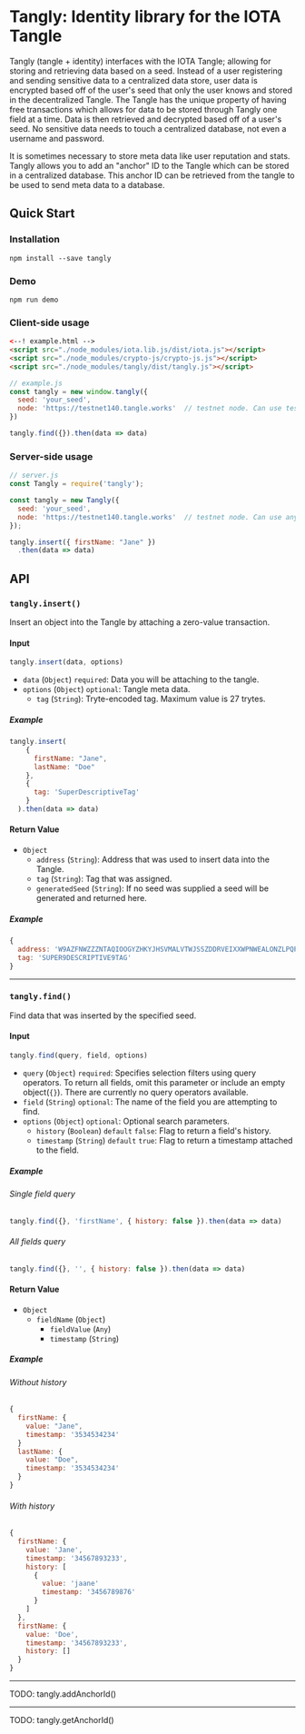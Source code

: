 # Tangly: Identity library for the IOTA Tangle
Tangly (tangle + identity) interfaces with the IOTA Tangle; allowing for storing and retrieving data based on a seed. Instead of a user registering and sending sensitive data to a centralized data store, user data is encrypted based off of the user's seed that only the user knows and stored in the decentralized Tangle. The Tangle has the unique property of having free transactions which allows for data to be stored through Tangly one field at a time. Data is then retrieved and decrypted based off of a user's seed. No sensitive data needs to touch a centralized database, not even a username and password.

It is sometimes necessary to store meta data like user reputation and stats. Tangly allows you to add an "anchor" ID to the Tangle which can be stored in a centralized database. This anchor ID can be retrieved from the tangle to be used to send meta data to a database.
## Quick Start
### Installation
```
npm install --save tangly
```
### Demo
```
npm run demo
```
### Client-side usage
```html
<--! example.html -->
<script src="./node_modules/iota.lib.js/dist/iota.js"></script>
<script src="./node_modules/crypto-js/crypto-js.js"></script>
<script src="./node_modules/tangly/dist/tangly.js"></script>
```
```javascript
// example.js
const tangly = new window.tangly({
  seed: 'your_seed',
  node: 'https://testnet140.tangle.works'  // testnet node. Can use testnet or mainnet
})

tangly.find({}).then(data => data)
```
### Server-side usage
```javascript
// server.js
const Tangly = require('tangly');

const tangly = new Tangly({
  seed: 'your_seed',
  node: 'https://testnet140.tangle.works'  // testnet node. Can use any testnet or mainnet node
});

tangly.insert({ firstName: "Jane" })
  .then(data => data)
```
## API
### `tangly.insert()`
Insert an object into the Tangle by attaching a zero-value transaction.
#### **Input**
```javascript
tangly.insert(data, options)
```
- `data` (`Object`) `required`: Data you will be attaching to the tangle.
- `options` (`Object`) `optional`: Tangle meta data.
  - `tag` (`String`): Tryte-encoded tag. Maximum value is 27 trytes.
##### Example
```javascript
tangly.insert(
    {
      firstName: "Jane",
      lastName: "Doe"
    },
    {
      tag: 'SuperDescriptiveTag'
    }
  ).then(data => data)
```
#### **Return Value**
- `Object`
  - `address` (`String`): Address that was used to insert data into the Tangle.
  - `tag` (`String`): Tag that was assigned.
  - `generatedSeed` (`String`): If no seed was supplied a seed will be generated and returned here.
##### Example
```javascript
{
  address: 'W9AZFNWZZZNTAQIOOGYZHKYJHSVMALVTWJSSZDDRVEIXXWPNWEALONZLPQPTCDZRZLHNIHSUKZRSZAZ9W',
  tag: 'SUPER9DESCRIPTIVE9TAG'
}
```
-------
### `tangly.find()`
Find data that was inserted by the specified seed.
#### **Input**
```javascript
tangly.find(query, field, options)
```
- `query` (`Object`) `required`: Specifies selection filters using query operators. To return all fields, omit this parameter or include an empty object(`{}`). There are currently no query operators available.
- `field` (`String`) `optional`: The name of the field you are attempting to find.
- `options` (`Object`) `optional`: Optional search parameters.
  - `history` (`Boolean`) `default` `false`: Flag to return a field's history.
  - `timestamp` (`String`) `default` `true`: Flag to return a timestamp attached to the field.
##### Example
###### Single field query
```javascript
tangly.find({}, 'firstName', { history: false }).then(data => data)
```
###### All fields query
```javascript
tangly.find({}, '', { history: false }).then(data => data)
```
#### **Return Value**
- `Object`
  - `fieldName` (`Object`)
    - `fieldValue` (`Any`)
    - `timestamp` (`String`)
##### Example
###### Without history
```javascript
{
  firstName: {
    value: "Jane",
    timestamp: '3534534234'
  }
  lastName: {
    value: "Doe",
    timestamp: '3534534234'
  }
}
```
###### With history
```javascript
{
  firstName: {
    value: 'Jane',
    timestamp: '34567893233',
    history: [
      {
        value: 'jaane'
        timestamp: '3456789876'
      }
    ]
  },
  firstName: {
    value: 'Doe',
    timestamp: '34567893233',
    history: []
  }
}
```
----
TODO: tangly.addAnchorId()

----
TODO: tangly.getAnchorId()